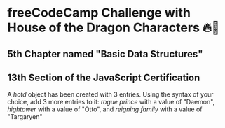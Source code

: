 # freeCodeCamp Challenge with House of the Dragon Characters 🔥🐉

## 5th Chapter named "Basic Data Structures"
## 13th Section of the JavaScript Certification

A *hotd* object has been created with 3 entries. Using the syntax of your choice, add 3 more entries to it: *rogue prince* with a value of "Daemon", *hightower* with a value of "Otto", and *reigning family* with a value of "Targaryen"
